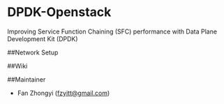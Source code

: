 # DPDK-Openstack
Improving Service Function Chaining (SFC) performance with Data Plane Development Kit (DPDK)
    
##Network Setup

##Wiki

##Maintainer
* Fan Zhongyi (fzyitt@gmail.com)
